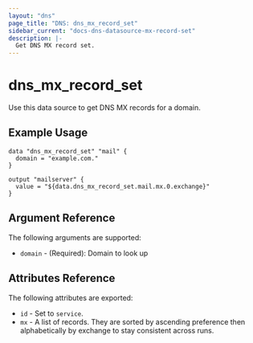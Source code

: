 ```yaml
---
layout: "dns"
page_title: "DNS: dns_mx_record_set"
sidebar_current: "docs-dns-datasource-mx-record-set"
description: |-
  Get DNS MX record set.
---
```


# dns_mx_record_set

Use this data source to get DNS MX records for a domain.

## Example Usage

```hcl
data "dns_mx_record_set" "mail" {
  domain = "example.com."
}

output "mailserver" {
  value = "${data.dns_mx_record_set.mail.mx.0.exchange}"
}
```

## Argument Reference

The following arguments are supported:

 * `domain` - (Required): Domain to look up

## Attributes Reference

The following attributes are exported:

 * `id` - Set to `service`.
 * `mx` - A list of records. They are sorted by ascending preference then alphabetically by exchange to stay consistent across runs.
